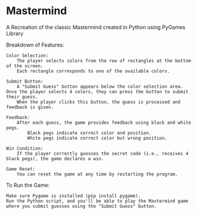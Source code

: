 # Mastermind
A Recreation of the classic Mastermind created in Python using PyGames Library


Breakdown of Features:

    Color Selection:
        The player selects colors from the row of rectangles at the bottom of the screen.
        Each rectangle corresponds to one of the available colors.

    Submit Button:
        A "Submit Guess" button appears below the color selection area. Once the player selects 4 colors, they can press the button to submit their guess.
        When the player clicks this button, the guess is processed and feedback is given.

    Feedback:
        After each guess, the game provides feedback using black and white pegs.
            Black pegs indicate correct color and position.
            White pegs indicate correct color but wrong position.

    Win Condition:
        If the player correctly guesses the secret code (i.e., receives 4 black pegs), the game declares a win.

    Game Reset:
        You can reset the game at any time by restarting the program.

To Run the Game:

    Make sure Pygame is installed (pip install pygame).
    Run the Python script, and you'll be able to play the Mastermind game where you submit guesses using the "Submit Guess" button.
